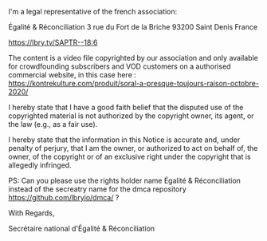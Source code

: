 I'm a legal representative of the french association:

Égalité & Réconciliation
3 rue du Fort de la Briche
93200 Saint Denis
France

https://lbry.tv/SAPTR--18:6

The content is a video file copyrighted by our association and only available for crowdfounding subscribers and VOD customers on a authorised commercial website, in this case here : https://kontrekulture.com/produit/soral-a-presque-toujours-raison-octobre-2020/

I hereby state that I have a good faith belief that the disputed use of the copyrighted material is not authorized by the copyright owner, its agent, or the law (e.g., as a fair use).

I hereby state that the information in this Notice is accurate and, under penalty of perjury, that I am the owner, or authorized to act on behalf of, the owner, of the copyright or of an exclusive right under the copyright that is allegedly infringed.

PS: Can you please use the rights holder name Égalité & Réconciliation instead of the secreatry name for the dmca repository https://github.com/lbryio/dmca/ ?

With Regards,

Secrétaire national d'Égalité & Réconciliation
